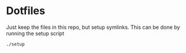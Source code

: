 # Dotfiles
Just keep the files in this repo, but setup symlinks. This can be done by running the setup script

```./setup```

